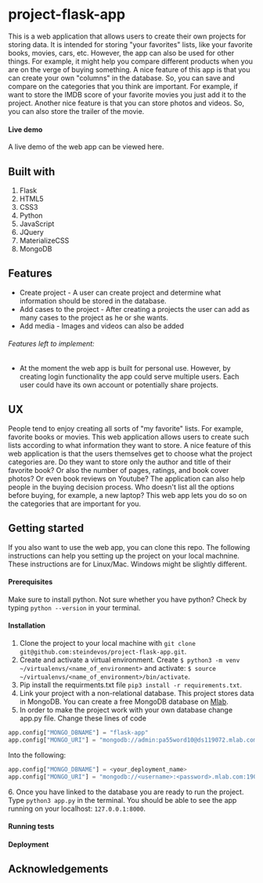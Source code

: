 # project-flask-app
This is a web application that allows users to create their own projects for storing data. It is intended for storing "your favorites" lists, like your favorite books, movies, cars, etc. However, the app can also be used for other things. For example, it might help you compare different products when you are on the verge of buying something. 
A nice feature of this app is that you can create your own "columns" in the database. So, you can save and compare on the categories that you think are important. For example, if want to store the IMDB score of your favorite movies you just add it to the project. Another nice feature is that you can store photos and videos. So, you can also store the trailer of the movie.

#### Live demo
A live demo of the web app can be viewed here. 

## Built with
1. Flask
2. HTML5
3. CSS3
4. Python
5. JavaScript
6. JQuery
7. MaterializeCSS
8. MongoDB

## Features
* Create project - A user can create project and determine what information should be stored in the database.
* Add cases to the project - After creating a projects the user can add as many cases to the project as he or she wants. 
* Add media - Images and videos can also be added

###### Features left to implement: 
* At the moment the web app is built for personal use. However, by creating login functionality the app could serve multiple users. Each user could have its own account or potentially share projects. 

## UX 
People tend to enjoy creating all sorts of "my favorite" lists. For example, favorite books or movies. This web application allows users to create such lists according to what information they want to store. A nice feature of this web application is that the users themselves get to choose what the project categories are. Do they want to store only the author and title of their favorite book? Or also the number of pages, ratings, and book cover photos? Or even book reviews on Youtube? 
The application can also help people in the buying decision process. Who doesn't list all the options before buying, for example, a new laptop? This web app lets you do so on the categories that are important for you. 

## Getting started
If you also want to use the web app, you can clone this repo. The following instructions can help you setting up the project on your local machnine. These instructions are for Linux/Mac. Windows might be slightly different. 

#### Prerequisites 
Make sure to install python. Not sure whether you have python? Check by typing ```python --version``` in your terminal. 

#### Installation 
1. Clone the project to your local machine with ```git clone git@github.com:steindevos/project-flask-app.git```. 
2. Create and activate a virtual environment. Create ```$ python3 -m venv ~/virtualenvs/<name_of_environment>``` and activate: ```$ source ~/virtualenvs/<name_of_environment>/bin/activate```. 
3. Pip install the requirments.txt file ```pip3 install -r requirements.txt```. 
4. Link your project with a non-relational database. This project stores data in MongoDB. You can create a free MongoDB database on [Mlab]. 
5. In order to make the project work with your own database change app.py file. Change these lines of code 

```python
app.config["MONGO_DBNAME"] = "flask-app"
app.config["MONGO_URI"] = "mongodb://admin:pa55word10@ds119072.mlab.com:19072/flask-app"
```
Into the following: 
```python
app.config["MONGO_DBNAME"] = <your_deployment_name>
app.config["MONGO_URI"] = "mongodb://<username>:<password>.mlab.com:19072/flask-app"
```

[Mlab]: https://mlab.com/ 
6. Once you have linked to the database you are ready to run the project. Type ```python3 app.py``` in the terminal. You should be able to see the app running on your localhost: ```127.0.0.1:8000```. 

#### Running tests



#### Deployment


## Acknowledgements



